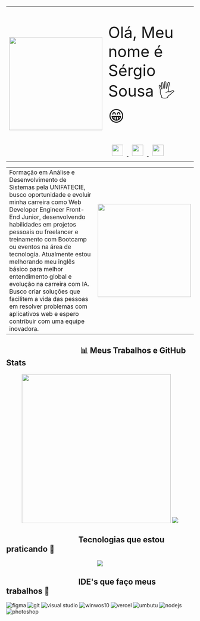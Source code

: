 <table border="0">
    <tr>
        <td style="width: 40%;">
            <img src="/home/sergiosousa/SergioDevSousa/src/image/avatar.png" width="250" align="center">
        </td>
        <td style="width: 60%;">
          <p style="font-size: 42px;">Olá, Meu nome é Sérgio Sousa 🖐😁</p>
              <a href="https://www.linkedin.com/in/sergiosousa-tec/"><img src="/home/sergiosousa/SergioDevSousa/src/image/linkedin.png" width="30" style="padding: 10px;"> </a>
              <a href="http://discordapp.com/users/sergiosousa_33291" rel="nofollow"><img src="/home/sergiosousa/SergioDevSousa/src/image/discordia.png" width="30" style="padding: 10px;"> </a>
              <a href="https://www.youtube.com/@devserjao"><img src="/home/sergiosousa/SergioDevSousa/src/image/youtube.png" width="30" style="padding: 10px;"> </a>
        </td>
    </tr>
</table>


<table border="0">
    <tr>
        <td style="width: 60%;">
            Formação em Análise e Desenvolvimento de Sistemas pela UNIFATECIE, busco oportunidade e evoluir minha carreira como Web Developer Engineer Front-End Junior, desenvolvendo habilidades em projetos pessoais ou freelancer e treinamento com Bootcamp ou eventos na área de tecnologia. Atualmente estou melhorando meu inglês básico para melhor entendimento global e evolução na carreira com IA. Busco criar soluções que facilitem a vida das pessoas em resolver problemas com aplicativos web e espero contribuir com uma equipe inovadora.
        </td>
        <td style="width: 40%;">
            <img src="https://user-images.githubusercontent.com/74038190/235224431-e8c8c12e-6826-47f1-89fb-2ddad83b3abf.gif" width="250">
        </td>
    </tr>
</table>


## &nbsp;&nbsp;&nbsp;&nbsp;&nbsp;&nbsp;&nbsp;&nbsp;&nbsp;&nbsp;&nbsp;&nbsp;&nbsp;&nbsp;&nbsp;&nbsp;&nbsp;&nbsp;&nbsp;&nbsp;&nbsp;&nbsp;&nbsp;&nbsp;&nbsp;&nbsp;&nbsp;&nbsp;&nbsp;&nbsp;&nbsp;&nbsp;&nbsp;&nbsp;&nbsp;&nbsp;&nbsp;&nbsp;&nbsp; 📊 Meus Trabalhos e GitHub Stats

<p align="center"; gap="20">
  <img src="https://github-readme-stats.vercel.app/api?username=sergiodevsousa&show_icons=true&theme=tokyonight" width="400">
  <img src="https://github-readme-stats.vercel.app/api/top-langs/?username=sergiodevsousa&layout=compact">
</p>

## &nbsp;&nbsp;&nbsp;&nbsp;&nbsp;&nbsp;&nbsp;&nbsp;&nbsp;&nbsp;&nbsp;&nbsp;&nbsp;&nbsp;&nbsp;&nbsp;&nbsp;&nbsp;&nbsp;&nbsp;&nbsp;&nbsp;&nbsp;&nbsp;&nbsp;&nbsp;&nbsp;&nbsp;&nbsp;&nbsp;&nbsp;&nbsp;&nbsp;&nbsp;&nbsp;&nbsp;&nbsp;&nbsp;&nbsp;Tecnologias que estou praticando :newspaper:


<p align="center">
  <a href="https://skillicons.dev">
    <img src="https://skillicons.dev/icons?i=git,github,bootstrap,css,html,azure,c#,nodejs,javascript,laravel,linux,figma,typescript" />
  </a>
</p>

## &nbsp;&nbsp;&nbsp;&nbsp;&nbsp;&nbsp;&nbsp;&nbsp;&nbsp;&nbsp;&nbsp;&nbsp;&nbsp;&nbsp;&nbsp;&nbsp;&nbsp;&nbsp;&nbsp;&nbsp;&nbsp;&nbsp;&nbsp;&nbsp;&nbsp;&nbsp;&nbsp;&nbsp;&nbsp;&nbsp;&nbsp;&nbsp;&nbsp;&nbsp;&nbsp;&nbsp;&nbsp;&nbsp;&nbsp;IDE's que faço meus trabalhos :newspaper:

![figma](https://ziadoua.github.io/m3-Markdown-Badges/badges/Figma/figma2.svg)
![git](https://ziadoua.github.io/m3-Markdown-Badges/badges/Git/git1.svg)
![visual studio](https://ziadoua.github.io/m3-Markdown-Badges/badges/VisualStudioCode/visualstudiocode1.svg)
![winwos10](https://ziadoua.github.io/m3-Markdown-Badges/badges/Windows10/windows103.svg)
![vercel](https://ziadoua.github.io/m3-Markdown-Badges/badges/Vercel/vercel2.svg)
![umbutu](https://ziadoua.github.io/m3-Markdown-Badges/badges/Ubuntu/ubuntu2.svg)
![nodejs](https://ziadoua.github.io/m3-Markdown-Badges/badges/NodeJS/nodejs2.svg)
![photoshop](https://ziadoua.github.io/m3-Markdown-Badges/badges/Photoshop/photoshop2.svg)


